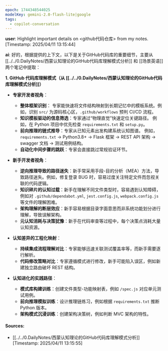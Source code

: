 ```yaml
---
epoch: 1744348544025
modelKey: gemini-2.0-flash-lite|google
tags:
  - copilot-conversation
---
```


**user**: Highlight important details on <github代码仓库> from my notes.
[Timestamp: 2025/04/11 13:15:44]

**ai**: 好的，根据提供的上下文，以下是关于GitHub代码库的重要细节，主要从 [[../../0.DailyNotes/西蒙认知理论的GitHub代码库理解模式分析]] 和 [[场景英语]] 两个笔记中提取：

**1.  GitHub 代码库理解模式（从 [[../../0.DailyNotes/西蒙认知理论的GitHub代码库理解模式分析]]）**

*   **专家开发者视角**：
    *   **整体框架识别**： 专家能快速将文件结构映射到长期记忆中的模板系统。例如，识别 `src/` 为源码核心区，`.github/workflows` 预判 CI/CD 流程。
    *   **知识模板驱动的信息筛选**：专家通过“物理直觉”快速定位关键路径。 例如，在 Python 项目中优先检查 `requirements.txt` 和 `setup.py`。
    *   **前向推理的链式推导**：专家从已知元素出发构建系统认知图谱。 例如，`requirements.txt` -> Python3.8+ -> Flask 框架 -> REST API 架构 -> swagger 文档 -> 测试用例结构。
    *   **自动化中间步骤的跳跃**：专家会直接跳过常规验证环节。
*   **新手开发者视角**：
    *   **逆向推理导致的路径迷失**：新手常采用手段-目的分析（MEA）方法，导致路径迷失。例如，修复登录 BUG 时，容易过度关注特定文件而忽视关联的代码逻辑。
    *   **知识碎片的认知过载**：新手在理解不同文件类型时，容易遇到认知障碍，例如对 `.github/dependabot.yml`, `jest.config.js`, `webpack.config.js` 等文件的理解困难。
    *   **架构理解的断层效应**：新手容易根据目录字面意思而非系统功能划分进行理解，导致误解架构。
    *   **元认知消耗与决策犹豫**：新手在代码审查等过程中，每个决策点消耗大量认知资源。

*   **认知差异的工程化映射**：
    *   **持续集成流程理解对比**：专家能够迅速关联测试覆盖率等，而新手需要逐行解析。
    *   **代码修改策略对比**：专家遵循模式进行修改，新手可能陷入误区，例如新建独立路由破坏 REST 结构。

*   **认知进化的实践路径**：
    *   **模式库构建训练**：创建文件类型-功能映射表，例如 `/spec.js` 对应单元测试用例。
    *   **前向推理模拟训练**：设计推理链练习，例如根据 `requirements.txt` 推断 Python 版本。
    *   **架构模式沉浸训练**：创建架构决策树，例如判断 MVC 架构的特性。



#### Sources:
- [[../../0.DailyNotes/西蒙认知理论的GitHub代码库理解模式分析]]
[Timestamp: 2025/04/11 13:15:55]